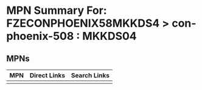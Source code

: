 



# MPN Summary For: FZECONPHOENIX58MKKDS4 > con-phoenix-508 : MKKDS04

## MPNs
  

|MPN|Direct Links|Search Links|
| :--- | :--- | :--- |
||||
